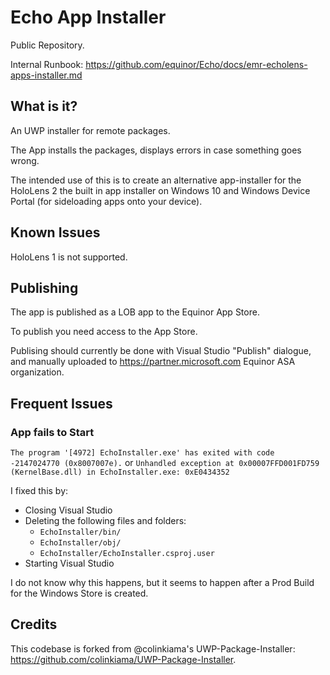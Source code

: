 # Echo App Installer

Public Repository.

Internal Runbook: <https://github.com/equinor/Echo/docs/emr-echolens-apps-installer.md>

## What is it?

An UWP installer for remote packages. 

The App installs the packages, displays errors in case something goes wrong.

The intended use of this is to create an alternative app-installer for the HoloLens 2 the built in app installer on Windows 10 and Windows Device Portal (for sideloading apps onto your device).

## Known Issues
    
HoloLens 1 is not supported. 

## Publishing

The app is published as a LOB app to the Equinor App Store.

To publish you need access to the App Store.

Publising should currently be done with Visual Studio "Publish" dialogue, and manually uploaded to <https://partner.microsoft.com> Equinor ASA organization.

## Frequent Issues

### App fails to Start

`The program '[4972] EchoInstaller.exe' has exited with code -2147024770 (0x8007007e).`
or `Unhandled exception at 0x00007FFD001FD759 (KernelBase.dll) in EchoInstaller.exe: 0xE0434352`

I fixed this by:

* Closing Visual Studio
* Deleting the following files and folders:
    * `EchoInstaller/bin/`
    * `EchoInstaller/obj/`
    * `EchoInstaller/EchoInstaller.csproj.user`
* Starting Visual Studio

I do not know why this happens, but it seems to happen after a Prod Build for the Windows Store is created.

## Credits

This codebase is forked from @colinkiama's UWP-Package-Installer: <https://github.com/colinkiama/UWP-Package-Installer>.
